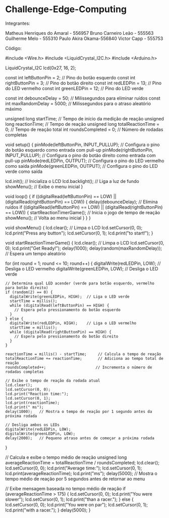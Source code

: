 # Challenge-Edge-Computing

Integrantes:

Matheus Henriques do Amaral - 556957
Bruno Carneiro Leão - 555563
Guilherme Melo - 555310 
Paulo Akira Okama-556840
Victor Capp - 555753



Código:

#include <Wire.h>
#include <LiquidCrystal_I2C.h>
#include <Arduino.h>

LiquidCrystal_I2C lcd(0x27, 16, 2);

const int leftButtonPin = 2;   // Pino do botão esquerdo
const int rightButtonPin = 3;  // Pino do botão direito
const int redLEDPin = 13;      // Pino do LED vermelho
const int greenLEDPin = 12;    // Pino do LED verde

const int debounceDelay = 50;      // Milissegundos para eliminar ruídos
const int maxRandomDelay = 5000;   // Milissegundos para o atraso aleatório máximo

unsigned long startTime;        // Tempo de início da medição de reação
unsigned long reactionTime;     // Tempo de reação
unsigned long totalReactionTime = 0;  // Tempo de reação total
int roundsCompleted = 0;        // Número de rodadas completas

void setup() {
  pinMode(leftButtonPin, INPUT_PULLUP);   // Configura o pino do botão esquerdo como entrada com pull-up
  pinMode(rightButtonPin, INPUT_PULLUP);  // Configura o pino do botão direito como entrada com pull-up
  pinMode(redLEDPin, OUTPUT);             // Configura o pino do LED vermelho como saída
  pinMode(greenLEDPin, OUTPUT);           // Configura o pino do LED verde como saída

  lcd.init();         // Inicializa o LCD
  lcd.backlight();    // Liga a luz de fundo
  showMenu();         // Exibe o menu inicial
}

void loop() {
  if ((digitalRead(leftButtonPin) == LOW) || (digitalRead(rightButtonPin) == LOW)) {
    delay(debounceDelay);   // Elimina ruídos
    if ((digitalRead(leftButtonPin) == LOW) || (digitalRead(rightButtonPin) == LOW)) {
      startReactionTimerGame();   // Inicia o jogo de tempo de reação
      showMenu();                 // Volta ao menu inicial
    }
  }
}

void showMenu() {
  lcd.clear();        // Limpa o LCD
  lcd.setCursor(0, 0);
  lcd.print("Press any button");
  lcd.setCursor(0, 1);
  lcd.print("to start!");
}

void startReactionTimerGame() {
  lcd.clear();        // Limpa o LCD
  lcd.setCursor(0, 0);
  lcd.print("Get Ready!");
  delay(1000);
  delay(random(maxRandomDelay));   // Espera um tempo aleatório

  for (int round = 1; round <= 10; round++) {
    digitalWrite(redLEDPin, LOW);     // Desliga o LED vermelho
    digitalWrite(greenLEDPin, LOW);   // Desliga o LED verde

    // Determina qual LED acender (verde para botão esquerdo, vermelho para botão direito)
    if (random(2) == 0) {
      digitalWrite(greenLEDPin, HIGH);  // Liga o LED verde
      startTime = millis();
      while (digitalRead(leftButtonPin) == HIGH) {
        // Espera pelo pressionamento do botão esquerdo
      }
    } else {
      digitalWrite(redLEDPin, HIGH);    // Liga o LED vermelho
      startTime = millis();
      while (digitalRead(rightButtonPin) == HIGH) {
        // Espera pelo pressionamento do botão direito
      }
    }

    reactionTime = millis() - startTime;     // Calcula o tempo de reação
    totalReactionTime += reactionTime;       // Adiciona ao tempo total de reação
    roundsCompleted++;                      // Incrementa o número de rodadas completas

    // Exibe o tempo de reação da rodada atual
    lcd.clear();
    lcd.setCursor(0, 0);
    lcd.print("Reaction time:");
    lcd.setCursor(0, 1);
    lcd.print(reactionTime);
    lcd.print(" ms");
    delay(1000);   // Mostra o tempo de reação por 1 segundo antes da próxima rodada

    // Desliga ambos os LEDs
    digitalWrite(redLEDPin, LOW);
    digitalWrite(greenLEDPin, LOW);
    delay(2000);   // Pequeno atraso antes de começar a próxima rodada
  }

  // Calcula e exibe o tempo médio de reação
  unsigned long averageReactionTime = totalReactionTime / roundsCompleted;
  lcd.clear();
  lcd.setCursor(0, 0);
  lcd.print("Average time:");
  lcd.setCursor(0, 1);
  lcd.print(averageReactionTime);
  lcd.print("ms");
  delay(5000);   // Mostra o tempo médio de reação por 5 segundos antes de retornar ao menu

  // Exibe mensagem baseada no tempo médio de reação
  if (averageReactionTime > 175) {
    lcd.setCursor(0, 0);
    lcd.print("You were slower");
    lcd.setCursor(0, 1);
    lcd.print("than a racer.");
  } else {
    lcd.setCursor(0, 0);
    lcd.print("You were on par");
    lcd.setCursor(0, 1);
    lcd.print("with a racer.");
  }
  delay(5000);
}

